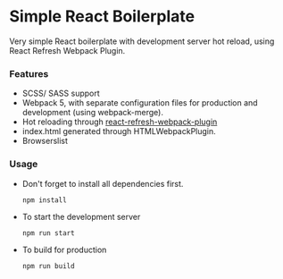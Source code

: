 # Simple React Boilerplate

Very simple React boilerplate with development server hot reload, using React Refresh Webpack Plugin.

### Features
- SCSS/ SASS support
- Webpack 5, with separate configuration files for production and development (using webpack-merge).
- Hot reloading through [react-refresh-webpack-plugin](https://github.com/pmmmwh/react-refresh-webpack-plugin)
- index.html generated through HTMLWebpackPlugin.
- Browserslist

### Usage
- Don't forget to install all dependencies first.
    
    `npm install`

- To start the development server

    `npm run start`
    
- To build for production

    `npm run build`









